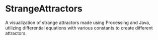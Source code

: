 # StrangeAttractors
A visualization of strange attractors made using Processing and Java, utilizing differential equations with various constants to create different attractors.
